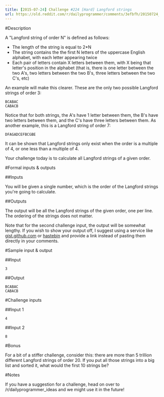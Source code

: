 ```yaml
---
title: [2015-07-24] Challenge #224 [Hard] Langford strings
url: https://old.reddit.com/r/dailyprogrammer/comments/3efbfh/20150724_challenge_224_hard_langford_strings/
---
```


#Description

A "Langford string of order N" is defined as follows: 

 * The length of the string is equal to 2\*N
 * The string contains the the first N letters of the uppercase English alphabet, with each letter appearing twice
 * Each pair of letters contain X letters between them, with X being that letter's position in the alphabet (that is, there is one letter between the two A's, two letters between the two B's, three letters between the two C's, etc)

An example will make this clearer. These are the only two possible Langford strings of order 3:

    BCABAC
    CABACB    

Notice that for both strings, the A's have 1 letter between them, the B's have two letters between them, and the C's have three letters between them. As another example, this is a Langford string of order 7:

    DFAGADCEFBCGBE
 
It can be shown that Langford strings only exist when the order is a multiple of 4, or one less than a multiple of 4.

Your challenge today is to calculate all Langford strings of a given order.

#Formal inputs &amp; outputs

##Inputs

You will be given a single number, which is the order of the Langford strings you're going to calculate.

##Outputs

The output will be all the Langford strings of the given order, one per line. The ordering of the strings does not matter. 

Note that for the second challenge input, the output will be somewhat lengthy. If you wish to show your output off, I suggest using a service like [gist.github.com](http://gist.github.com) or [hastebin](http://hastebin.com) and provide a link instead of pasting them directly in your comments.

#Sample input &amp; output

##Input 

    3

##Output 

    BCABAC
    CABACB   

#Challenge inputs

##Input 1

    4

##Input 2

    8

#Bonus

For a bit of a stiffer challenge, consider this: there are more than 5 trillion different Langford strings of order 20. If you put all those strings into a big list and sorted it, what would the first 10 strings be?

#Notes

If you have a suggestion for a challenge, head on over to /r/dailyprogrammer_ideas and we might use it in the future!
